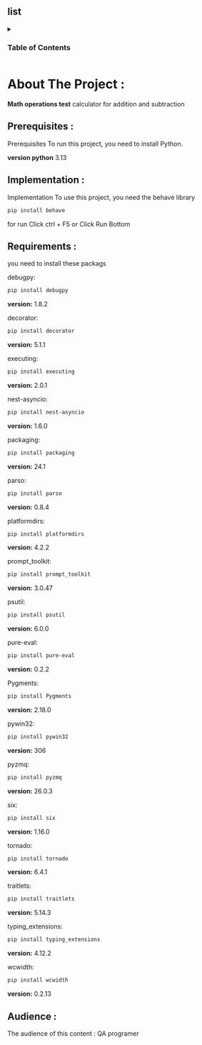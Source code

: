 ## list 
<details>
  <summary><h3>Table of Contents</summary>
  <ol>
    <li>
      <a href="#about-the-project">About The Project</a>
      <ul>
        <li>
      <a href="#audience">Audience</a>
      </ul>
      </li>
    </li>
    <li>
      <a href="#prerequisites">Prerequisites</a>
      <ul>
        <li>
        <a href="#implementation">Implementation</a>
        </li>
        <li>
        <a href="#requirements">Requirements</a>
        </li>
        </ul>
  </ol>
</details>

# About The Project : 
**Math operations test**
calculator for addition and subtraction


## Prerequisites :
 
Prerequisites To run this project, you need to install Python.

**version python** 3.13

## Implementation :

Implementation  To use this project, you need the behave library

```bash
pip install behave
```
for run Click ctrl + F5 or Click Run Bottom

## Requirements :

you need to install these packags

debugpy:
```bash
pip install debugpy 
```
**version:** 1.8.2

decorator:
```bash
pip install decorator 
```
**version:** 5.1.1

executing:
```bash
pip install executing 
```
**version:** 2.0.1

nest-asyncio:
```bash
pip install nest-asyncio 
```
**version:** 1.6.0

packaging:
```bash
pip install packaging 
```
**version:** 24.1

parso:
```bash
pip install parso 
```
**version:** 0.8.4

platformdirs:
```bash
pip install platformdirs 
```
**version:** 4.2.2

prompt_toolkit:
```bash
pip install prompt_toolkit 
```
**version:** 3.0.47

psutil:
```bash
pip install psutil 
```
**version:** 6.0.0

pure-eval:
```bash
pip install pure-eval 
```
**version:** 0.2.2

Pygments:
```bash
pip install Pygments 
```
**version:** 2.18.0

pywin32:
```bash
pip install pywin32 
```
**version:** 306

pyzmq:
```bash
pip install pyzmq 
```
**version:** 26.0.3

six:
```bash
pip install six 
```
**version:** 1.16.0

tornado:
```bash
pip install tornado 
```
**version:** 6.4.1

traitlets:
```bash
pip install traitlets 
```
**version:** 5.14.3

typing_extensions:
```bash
pip install typing_extensions 
```
**version:** 4.12.2

wcwidth:
```bash
pip install wcwidth
```
**version:** 0.2.13

## Audience :

The audience of this content : QA programer
